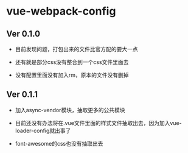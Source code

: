 # vue-webpack-config

## Ver 0.1.0

* 目前发现问题，打包出来的文件比官方配的要大一点

* 还有就是部分css没有整合到一个css文件里面去

* 没有配置里面没有加入rm，原本的文件没有删掉

## Ver 0.1.1

* 加入async-vendor模块，抽取更多的公共模块

* 目前还没有办法将在.vue文件里面的样式文件抽取出去，因为加入vue-loader-config就出事了

* font-awesome的css也没有抽取出去
